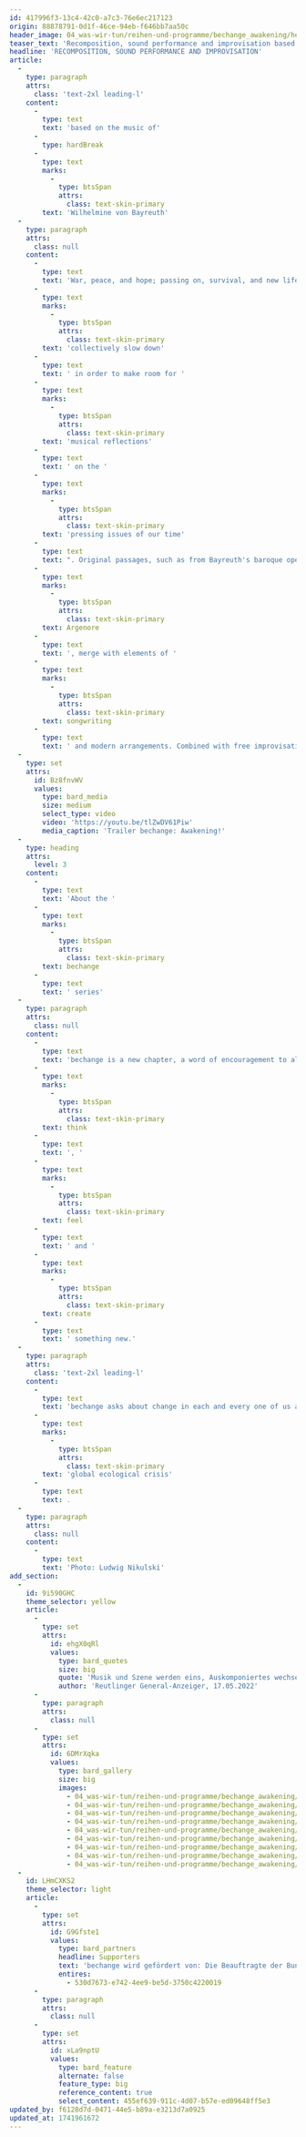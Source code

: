 ```yaml
---
id: 417996f3-13c4-42c0-a7c3-76e6ec217123
origin: 88878791-0d1f-46ce-94eb-f646bb7aa50c
header_image: 04_was-wir-tun/reihen-und-programme/bechange_awakening/header_bechange-awakening_premiere-ludwigsburg_(c)_ludwig-nikulski-53.jpg
teaser_text: 'Recomposition, sound performance and improvisation based on the music of Wilhelmine von Bayreuth (1709-1758). A reflection on war, peace, future, Slow Livingand equality, set between baroque opera and songwriting.'
headline: 'RECOMPOSITION, SOUND PERFORMANCE AND IMPROVISATION'
article:
  -
    type: paragraph
    attrs:
      class: 'text-2xl leading-l'
    content:
      -
        type: text
        text: 'based on the music of'
      -
        type: hardBreak
      -
        type: text
        marks:
          -
            type: btsSpan
            attrs:
              class: text-skin-primary
        text: 'Wilhelmine von Bayreuth'
  -
    type: paragraph
    attrs:
      class: null
    content:
      -
        type: text
        text: 'War, peace, and hope; passing on, survival, and new life - these are the themes explored in the recomposition bechange: Awakening! by Nina Kazourian and Tabea Schrenk, based on the music of Wilhelmine von Bayreuth (1709-1758). The audience is invited to '
      -
        type: text
        marks:
          -
            type: btsSpan
            attrs:
              class: text-skin-primary
        text: 'collectively slow down'
      -
        type: text
        text: ' in order to make room for '
      -
        type: text
        marks:
          -
            type: btsSpan
            attrs:
              class: text-skin-primary
        text: 'musical reflections'
      -
        type: text
        text: ' on the '
      -
        type: text
        marks:
          -
            type: btsSpan
            attrs:
              class: text-skin-primary
        text: 'pressing issues of our time'
      -
        type: text
        text: ". Original passages, such as from Bayreuth's baroque opera "
      -
        type: text
        marks:
          -
            type: btsSpan
            attrs:
              class: text-skin-primary
        text: Argenore
      -
        type: text
        text: ', merge with elements of '
      -
        type: text
        marks:
          -
            type: btsSpan
            attrs:
              class: text-skin-primary
        text: songwriting
      -
        type: text
        text: ' and modern arrangements. Combined with free improvisations, the result is a completely new programmeby Stegreif, in which the ensemble directly addresses social dilemmas.'
  -
    type: set
    attrs:
      id: Bz8fnvWV
      values:
        type: bard_media
        size: medium
        select_type: video
        video: 'https://youtu.be/tlZwDV61Piw'
        media_caption: 'Trailer bechange: Awakening!'
  -
    type: heading
    attrs:
      level: 3
    content:
      -
        type: text
        text: 'About the '
      -
        type: text
        marks:
          -
            type: btsSpan
            attrs:
              class: text-skin-primary
        text: bechange
      -
        type: text
        text: ' series'
  -
    type: paragraph
    attrs:
      class: null
    content:
      -
        type: text
        text: 'bechange is a new chapter, a word of encouragement to all curious people, a touch of confidence in a world in disarray, and above all a musical invitation to get involved: to '
      -
        type: text
        marks:
          -
            type: btsSpan
            attrs:
              class: text-skin-primary
        text: think
      -
        type: text
        text: ', '
      -
        type: text
        marks:
          -
            type: btsSpan
            attrs:
              class: text-skin-primary
        text: feel
      -
        type: text
        text: ' and '
      -
        type: text
        marks:
          -
            type: btsSpan
            attrs:
              class: text-skin-primary
        text: create
      -
        type: text
        text: ' something new.'
  -
    type: paragraph
    attrs:
      class: 'text-2xl leading-l'
    content:
      -
        type: text
        text: 'bechange asks about change in each and every one of us and invites musicians and the audience to consider their perspective on the central questions of our time. All voices, whether loud or quiet, are heard in an open discussion of hope, guilt and responsibility in the face of the '
      -
        type: text
        marks:
          -
            type: btsSpan
            attrs:
              class: text-skin-primary
        text: 'global ecological crisis'
      -
        type: text
        text: .
  -
    type: paragraph
    attrs:
      class: null
    content:
      -
        type: text
        text: 'Photo: Ludwig Nikulski'
add_section:
  -
    id: 9i590GHC
    theme_selector: yellow
    article:
      -
        type: set
        attrs:
          id: ehgX0qRl
          values:
            type: bard_quotes
            size: big
            quote: 'Musik und Szene werden eins, Auskomponiertes wechselt mit Improvisation. [...] Ein bewegender Abend.'
            author: 'Reutlinger General-Anzeiger, 17.05.2022'
      -
        type: paragraph
        attrs:
          class: null
      -
        type: set
        attrs:
          id: 6DMrXqka
          values:
            type: bard_gallery
            size: big
            images:
              - 04_was-wir-tun/reihen-und-programme/bechange_awakening/2022_kasseler_musiktage/-bechange_c_kasseler-musiktage---bernd-schoelzchen_bz6_5595.jpg
              - 04_was-wir-tun/reihen-und-programme/bechange_awakening/header_bechange-awakening_premiere-ludwigsburg_(c)_ludwig-nikulski-53.jpg
              - 04_was-wir-tun/reihen-und-programme/bechange_awakening/2022_kasseler_musiktage/-bechange_c_kasseler-musiktage---bernd-schoelzchen_bz6_5366.jpg
              - 04_was-wir-tun/reihen-und-programme/bechange_awakening/bechange-awakening_premiere-ludwigsburg_(c)_ludwig-nikulski-41.jpg
              - 04_was-wir-tun/reihen-und-programme/bechange_awakening/2022_kasseler_musiktage/-bechange_c_kasseler-musiktage---bernd-schoelzchen_bz6_5339.jpg
              - 04_was-wir-tun/reihen-und-programme/bechange_awakening/bechange-awakening_premiere-ludwigsburg_(c)_ludwig-nikulski-27.jpg
              - 04_was-wir-tun/reihen-und-programme/bechange_awakening/2022_kasseler_musiktage/-bechange_c_kasseler-musiktage---bernd-schoelzchen_bz6_5859.jpg
              - 04_was-wir-tun/reihen-und-programme/bechange_awakening/2022_kasseler_musiktage/-bechange_c_kasseler-musiktage---bernd-schoelzchen_bz6_5497.jpg
              - 04_was-wir-tun/reihen-und-programme/bechange_awakening/2022_kasseler_musiktage/-bechange_c_kasseler-musiktage---bernd-schoelzchen_bz6_5158.jpg
  -
    id: LHmCXKS2
    theme_selector: light
    article:
      -
        type: set
        attrs:
          id: G9Gfste1
          values:
            type: bard_partners
            headline: Supporters
            text: 'bechange wird gefördert von: Die Beauftragte der Bundesregierung für Kultur und Medien'
            entires:
              - 530d7673-e742-4ee9-be5d-3750c4220019
      -
        type: paragraph
        attrs:
          class: null
      -
        type: set
        attrs:
          id: xLa9nptU
          values:
            type: bard_feature
            alternate: false
            feature_type: big
            reference_content: true
            select_content: 455ef639-911c-4d07-b57e-ed09648ff5e3
updated_by: f6128d7d-0471-44e5-b89a-e3213d7a0925
updated_at: 1741961672
---
```

